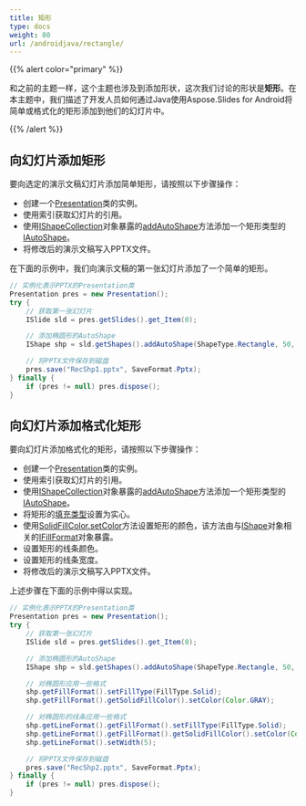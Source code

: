 ```yaml
---
title: 矩形
type: docs
weight: 80
url: /androidjava/rectangle/
---
```


{{% alert color="primary" %}} 

和之前的主题一样，这个主题也涉及到添加形状，这次我们讨论的形状是**矩形**。在本主题中，我们描述了开发人员如何通过Java使用Aspose.Slides for Android将简单或格式化的矩形添加到他们的幻灯片中。

{{% /alert %}} 

## **向幻灯片添加矩形**
要向选定的演示文稿幻灯片添加简单矩形，请按照以下步骤操作：

- 创建一个[Presentation](https://reference.aspose.com/slides/androidjava/com.aspose.slides/presentation)类的实例。
- 使用索引获取幻灯片的引用。
- 使用[IShapeCollection](https://reference.aspose.com/slides/androidjava/com.aspose.slides/IShapeCollection)对象暴露的[addAutoShape](https://reference.aspose.com/slides/androidjava/com.aspose.slides/IShapeCollection#addAutoShape-int-float-float-float-float-)方法添加一个矩形类型的[IAutoShape](https://reference.aspose.com/slides/androidjava/com.aspose.slides/IAutoShape)。
- 将修改后的演示文稿写入PPTX文件。

在下面的示例中，我们向演示文稿的第一张幻灯片添加了一个简单的矩形。

```java
// 实例化表示PPTX的Presentation类
Presentation pres = new Presentation();
try {
    // 获取第一张幻灯片
    ISlide sld = pres.getSlides().get_Item(0);

    // 添加椭圆形的AutoShape
    IShape shp = sld.getShapes().addAutoShape(ShapeType.Rectangle, 50, 150, 150, 50);

    // 将PPTX文件保存到磁盘
    pres.save("RecShp1.pptx", SaveFormat.Pptx);
} finally {
    if (pres != null) pres.dispose();
}
```

## **向幻灯片添加格式化矩形**
要向幻灯片添加格式化的矩形，请按照以下步骤操作：

- 创建一个[Presentation](https://reference.aspose.com/slides/androidjava/com.aspose.slides/presentation)类的实例。
- 使用索引获取幻灯片的引用。
- 使用[IShapeCollection](https://reference.aspose.com/slides/androidjava/com.aspose.slides/IShapeCollection)对象暴露的[addAutoShape](https://reference.aspose.com/slides/androidjava/com.aspose.slides/IShapeCollection#addAutoShape-int-float-float-float-float-)方法添加一个矩形类型的[IAutoShape](https://reference.aspose.com/slides/androidjava/com.aspose.slides/IAutoShape)。
- 将矩形的[填充类型](https://reference.aspose.com/slides/androidjava/com.aspose.slides/FillType)设置为实心。
- 使用[SolidFillColor.setColor](https://reference.aspose.com/slides/androidjava/com.aspose.slides/IColorFormat#setColor-java.awt.Color-)方法设置矩形的颜色，该方法由与[IShape](https://reference.aspose.com/slides/androidjava/com.aspose.slides/IShape)对象相关的[IFillFormat](https://reference.aspose.com/slides/androidjava/com.aspose.slides/IFillFormat)对象暴露。
- 设置矩形的线条颜色。
- 设置矩形的线条宽度。
- 将修改后的演示文稿写入PPTX文件。

上述步骤在下面的示例中得以实现。

```java
// 实例化表示PPTX的Presentation类
Presentation pres = new Presentation();
try {
    // 获取第一张幻灯片
    ISlide sld = pres.getSlides().get_Item(0);

    // 添加椭圆形的AutoShape
    IShape shp = sld.getShapes().addAutoShape(ShapeType.Rectangle, 50, 150, 150, 50);

    // 对椭圆形应用一些格式
    shp.getFillFormat().setFillType(FillType.Solid);
    shp.getFillFormat().getSolidFillColor().setColor(Color.GRAY);

    // 对椭圆形的线条应用一些格式
    shp.getLineFormat().getFillFormat().setFillType(FillType.Solid);
    shp.getLineFormat().getFillFormat().getSolidFillColor().setColor(Color.BLACK);
    shp.getLineFormat().setWidth(5);

    // 将PPTX文件保存到磁盘
    pres.save("RecShp2.pptx", SaveFormat.Pptx);
} finally {
    if (pres != null) pres.dispose();
}
```